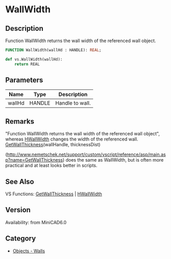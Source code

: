 # WallWidth

## Description
Function WallWidth returns the wall width of the referenced wall object.

```pascal
FUNCTION WallWidth(wallHd : HANDLE): REAL;
```

```python
def vs.WallWidth(wallHd):
    return REAL
```

## Parameters
|Name|Type|Description|
|---|---|---|
|wallHd|HANDLE|Handle to wall.|

## Remarks
"Function WallWidth returns the wall width of the referenced wall object", whereas [HWallWidth](HWallWidth.md) changes the width of the referenced wall. [GetWallThickness](GetWallThickness.md)(wallHandle, thicknessDist) 

(http://www.nemetschek.net/support/custom/vscript/reference/asp/main.asp?name=GetWallThickness) does the same as WallWidth, but is often more practical and at least looks better in scripts.

## See Also
VS Functions:
[GetWallThickness](GetWallThickness.md) 
| [HWallWidth](HWallWidth.md)

## Version
Availability: from MiniCAD6.0

## Category
* [Objects - Walls](../Categories/Objects%20-%20Walls.md)
